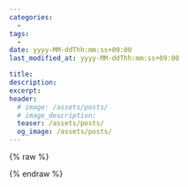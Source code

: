 ```yaml
---
categories:
  -
tags:
  -
date: yyyy-MM-ddThh:mm:ss+09:00
last_modified_at: yyyy-MM-ddThh:mm:ss+09:00

title:
description:
excerpt:
header:
  # image: /assets/posts/
  # image_description:
  teaser: /assets/posts/
  og_image: /assets/posts/
---
```


{% raw %}

<!-- write here -->

{% endraw %}
